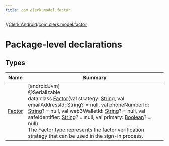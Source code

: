 ```yaml
---
title: com.clerk.model.factor
---
```

//[Clerk Android](../../index.html)/[com.clerk.model.factor](index.html)



# Package-level declarations



## Types


| Name | Summary |
|---|---|
| [Factor](-factor/index.html) | [androidJvm]<br>@Serializable<br>data class [Factor](-factor/index.html)(val strategy: [String](https://kotlinlang.org/api/latest/jvm/stdlib/kotlin-stdlib/kotlin/-string/index.html), val emailAddressId: [String](https://kotlinlang.org/api/latest/jvm/stdlib/kotlin-stdlib/kotlin/-string/index.html)? = null, val phoneNumberId: [String](https://kotlinlang.org/api/latest/jvm/stdlib/kotlin-stdlib/kotlin/-string/index.html)? = null, val web3WalletId: [String](https://kotlinlang.org/api/latest/jvm/stdlib/kotlin-stdlib/kotlin/-string/index.html)? = null, val safeIdentifier: [String](https://kotlinlang.org/api/latest/jvm/stdlib/kotlin-stdlib/kotlin/-string/index.html)? = null, val primary: [Boolean](https://kotlinlang.org/api/latest/jvm/stdlib/kotlin-stdlib/kotlin/-boolean/index.html)? = null)<br>The Factor type represents the factor verification strategy that can be used in the sign-in process. |

